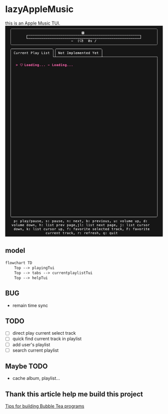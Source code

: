 # lazyAppleMusic

this is an Apple Music TUI.  
![preview](asset/demo.gif)

## model

```mermaid
flowchart TD
    Top --> playingTui
    Top --> tabs --> currentplaylistTui
    Top --> helpTui
```

## BUG

-   remain time sync

## TODO

-   [ ] direct play current select track
-   [ ] quick find current track in playlist
-   [ ] add user's playlist
-   [ ] search current playlist

## Maybe TODO

-   cache album, playlist...

## Thank this article help me build this project

[Tips for building Bubble Tea programs](https://leg100.github.io/en/posts/building-bubbletea-programs/)
